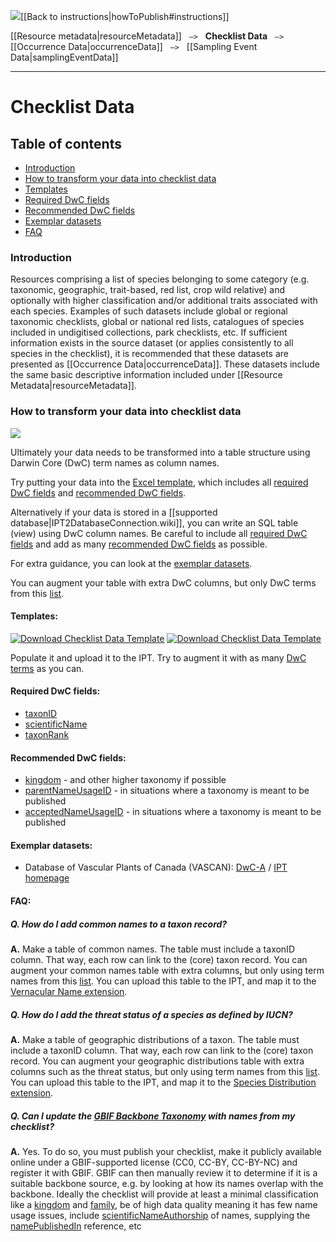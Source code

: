 <img src='https://github.com/gbif/ipt/wiki/gbif-ipt-docs/ipt2/arrow-back-24.png' />[[Back to instructions|howToPublish#instructions]]

[[Resource metadata|resourceMetadata]] &nbsp;&nbsp;``—>``&nbsp;&nbsp; **Checklist Data** &nbsp;&nbsp;``—>``&nbsp;&nbsp; [[Occurrence Data|occurrenceData]] &nbsp;&nbsp;``—>``&nbsp;&nbsp; [[Sampling Event Data|samplingEventData]]

---

# Checklist Data

## Table of contents
+ [Introduction](checklistData#introduction)
+ [How to transform your data into checklist data](checklistData#how-to-transform-your-data-into-checklist-data)
+ [Templates](checklistData#templates)
+ [Required DwC fields](checklistData#required-dwc-fields)
+ [Recommended DwC fields](checklistData#recommended-dwc-fields)
+ [Exemplar datasets](checklistData#exemplar-datasets)
+ [FAQ](checklistData#faq)

### Introduction
Resources comprising a list of species belonging to some category (e.g. taxonomic, geographic, trait-based, red list, crop wild relative) and optionally with higher classification and/or additional traits associated with each species.  Examples of such datasets include global or regional taxonomic checklists, global or national red lists, catalogues of species included in undigitised collections, park checklists, etc. If sufficient information exists in the source dataset (or applies consistently to all species in the checklist), it is recommended that these datasets are presented as [[Occurrence Data|occurrenceData]]. These datasets include the same basic descriptive information included under [[Resource Metadata|resourceMetadata]].

### How to transform your data into checklist data

<img src='https://github.com/gbif/ipt/wiki/gbif-ipt-docs/ipt2/flow-cd.png' />

Ultimately your data needs to be transformed into a table structure using Darwin Core (DwC) term names as column names. 

Try putting your data into the [Excel template](checklistData#templates), which includes all [required DwC fields](checklistData#required-dwc-fields) and [recommended DwC fields](checklistData#recommended-dwc-fields). 

Alternatively if your data is stored in a [[supported database|IPT2DatabaseConnection.wiki]], you can write an SQL table (view) using DwC column names. Be careful to include all [required DwC fields](checklistData#required-dwc-fields) and add as many [recommended DwC fields](checklistData#recommended-dwc-fields) as possible. 

For extra guidance, you can look at the [exemplar datasets](checklistData#exemplar-datasets). 

You can augment your table with extra DwC columns, but only DwC terms from this [list](http://rs.gbif.org/core/dwc_taxon_2015-04-24.xml).

#### Templates: 
[![Download Checklist Data Template][2]][1]
[![Download Checklist Data Template][4]][3]

Populate it and upload it to the IPT. Try to augment it with as many [DwC terms](http://rs.tdwg.org/dwc/terms/) as you can.

  [1]: https://github.com/gbif/ipt/wiki/gbif-ipt-docs/downloads/checklist_ipt_template_v1.xlsx
  [2]: https://github.com/gbif/ipt/wiki/gbif-ipt-docs/ipt2/excel-template2.png (Download Checklist Data Template)
  [3]: https://github.com/gbif/ipt/wiki/gbif-ipt-docs/downloads/checklist_ipt_template_v1_example_data.xlsx
  [4]: https://github.com/gbif/ipt/wiki/gbif-ipt-docs/ipt2/excel-template-data2.png (Download Checklist Data Template)
#### Required DwC fields: 
* [taxonID](http://rs.tdwg.org/dwc/terms/#taxonID)
* [scientificName](http://rs.tdwg.org/dwc/terms/#scientificName)
* [taxonRank](http://rs.tdwg.org/dwc/terms/#taxonRank)

#### Recommended DwC fields: 
* [kingdom](http://rs.tdwg.org/dwc/terms/#kingdom) - and other higher taxonomy if possible
* [parentNameUsageID](http://rs.tdwg.org/dwc/terms/#parentNameUsageID) - in situations where a taxonomy is meant to be published
* [acceptedNameUsageID](http://rs.tdwg.org/dwc/terms/#acceptedNameUsageID) - in situations where a taxonomy is meant to be published

#### Exemplar datasets: 
* Database of Vascular Plants of Canada (VASCAN): [DwC-A](http://data.canadensys.net/ipt/archive.do?r=vascan) / [IPT homepage](http://data.canadensys.net/ipt/resource.do?r=vascan)

#### FAQ: 
##### Q. **How do I add common names to a taxon record?** 

**A.** Make a table of common names. The table must include a taxonID column. That way, each row can link to the (core) taxon record. You can augment your common names table with extra columns, but only using term names from this [list](http://rs.gbif.org/extension/gbif/1.0/vernacularname.xml). You can upload this table to the IPT, and map it to the [Vernacular Name extension](http://rs.gbif.org/extension/gbif/1.0/vernacularname.xml). 

##### Q. **How do I add the threat status of a species as defined by IUCN?** 

**A.** Make a table of geographic distributions of a taxon. The table must include a taxonID column. That way, each row can link to the (core) taxon record. You can augment your geographic distributions table with extra columns such as the threat status, but only using term names from this [list](http://rs.gbif.org/extension/gbif/1.0/distribution.xml). You can upload this table to the IPT, and map it to the [Species Distribution extension](http://rs.gbif.org/extension/gbif/1.0/distribution.xml). 

##### Q. **Can I update the [GBIF Backbone Taxonomy](http://www.gbif.org/dataset/d7dddbf4-2cf0-4f39-9b2a-bb099caae36c) with names from my checklist?** 

**A.** Yes. To do so, you must publish your checklist, make it publicly available online under a GBIF-supported license (CC0, CC-BY, CC-BY-NC) and register it with GBIF. GBIF can then manually review it to determine if it is a suitable backbone source, e.g. by looking at how its names overlap with the backbone. Ideally the checklist will provide at least a minimal classification like a [kingdom](http://rs.tdwg.org/dwc/terms/#kingdom) and [family](http://rs.tdwg.org/dwc/terms/#family), be of high data quality meaning it has few name usage issues, include [scientificNameAuthorship](http://rs.tdwg.org/dwc/terms/#scientificNameAuthorship) of names, supplying the [namePublishedIn](http://rs.tdwg.org/dwc/terms/#namePublishedIn) reference, etc 